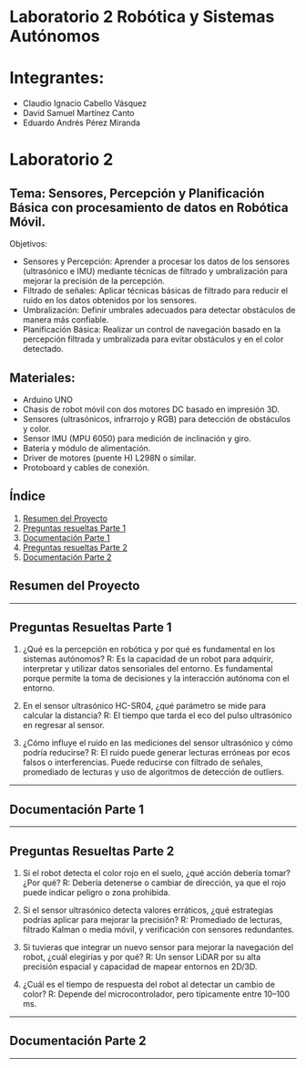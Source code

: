 # Laboratorio 2 Robótica y Sistemas Autónomos

# Integrantes:
- Claudio Ignacio Cabello Vásquez
- David Samuel Martínez Canto
- Eduardo Andrés Pérez Miranda
  
# Laboratorio 2
## Tema: Sensores, Percepción y Planificación Básica con procesamiento de datos en Robótica Móvil.
Objetivos:
- Sensores y Percepción: Aprender a procesar los datos de los sensores (ultrasónico e IMU) mediante técnicas de filtrado y umbralización para mejorar la precisión de la percepción.
- Filtrado de señales: Aplicar técnicas básicas de filtrado para reducir el ruido en los datos obtenidos por los sensores.
- Umbralización: Definir umbrales adecuados para detectar obstáculos de manera más confiable.
- Planificación Básica: Realizar un control de navegación basado en la percepción filtrada y umbralizada para evitar obstáculos y en el color detectado.


## Materiales:
- Arduino UNO
- Chasis de robot móvil con dos motores DC basado en impresión 3D.
- Sensores (ultrasónicos, infrarrojo y RGB) para detección de obstáculos y color.
- Sensor IMU (MPU 6050) para medición de inclinación y giro.
- Batería y módulo de alimentación.
- Driver de motores (puente H) L298N o similar.
- Protoboard y cables de conexión.

##  Índice
1. [Resumen del Proyecto](#resumen-del-proyecto)
2. [Preguntas resueltas Parte 1](#preguntas-resueltas-parte-1)
3. [Documentación Parte 1](#documentación-parte-1)
4. [Preguntas resueltas Parte 2](#preguntas-resueltas-parte-2)
5. [Documentación Parte 2](#documentación-parte-2)
   

## Resumen del Proyecto


---


## Preguntas Resueltas Parte 1
1. ¿Qué es la percepción en robótica y por qué es fundamental en los sistemas autónomos?
R: Es la capacidad de un robot para adquirir, interpretar y utilizar datos sensoriales del entorno. Es fundamental porque permite la toma de decisiones y la interacción autónoma con el entorno.

2. En el sensor ultrasónico HC-SR04, ¿qué parámetro se mide para calcular la distancia?
R: El tiempo que tarda el eco del pulso ultrasónico en regresar al sensor.

3. ¿Cómo influye el ruido en las mediciones del sensor ultrasónico y cómo podría reducirse?
R: El ruido puede generar lecturas erróneas por ecos falsos o interferencias. Puede reducirse con filtrado de señales, promediado de lecturas y uso de algoritmos de detección de outliers.

---

## Documentación Parte 1

---

## Preguntas Resueltas Parte 2
1. Si el robot detecta el color rojo en el suelo, ¿qué acción debería tomar? ¿Por qué?
R: Debería detenerse o cambiar de dirección, ya que el rojo puede indicar peligro o zona prohibida.

2. Si el sensor ultrasónico detecta valores erráticos, ¿qué estrategias podrías aplicar para mejorar la precisión?
R: Promediado de lecturas, filtrado Kalman o media móvil, y verificación con sensores redundantes.

3. Si tuvieras que integrar un nuevo sensor para mejorar la navegación del robot, ¿cuál elegirías y por qué?
R: Un sensor LiDAR por su alta precisión espacial y capacidad de mapear entornos en 2D/3D.

4. ¿Cuál es el tiempo de respuesta del robot al detectar un cambio de color?
R: Depende del microcontrolador, pero típicamente entre 10–100 ms.

---

## Documentación Parte 2

---
